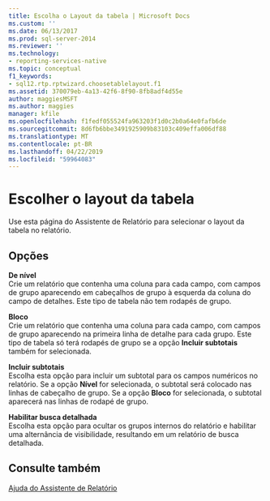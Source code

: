 ```yaml
---
title: Escolha o Layout da tabela | Microsoft Docs
ms.custom: ''
ms.date: 06/13/2017
ms.prod: sql-server-2014
ms.reviewer: ''
ms.technology:
- reporting-services-native
ms.topic: conceptual
f1_keywords:
- sql12.rtp.rptwizard.choosetablelayout.f1
ms.assetid: 370079eb-4a13-42f6-8f90-8fb8adf4d55e
author: maggiesMSFT
ms.author: maggies
manager: kfile
ms.openlocfilehash: f1fedf055524fa963203f1d0c2b0a64e0fafb6de
ms.sourcegitcommit: 8d6fb6bbe3491925909b83103c409effa006df88
ms.translationtype: MT
ms.contentlocale: pt-BR
ms.lasthandoff: 04/22/2019
ms.locfileid: "59964083"
---
```

# <a name="choose-the-table-layout"></a>Escolher o layout da tabela
  Use esta página do Assistente de Relatório para selecionar o layout da tabela no relatório.  
  
## <a name="options"></a>Opções  
 **De nível**  
 Crie um relatório que contenha uma coluna para cada campo, com campos de grupo aparecendo em cabeçalhos de grupo à esquerda da coluna do campo de detalhes. Este tipo de tabela não tem rodapés de grupo.  
  
 **Bloco**  
 Crie um relatório que contenha uma coluna para cada campo, com campos de grupo aparecendo na primeira linha de detalhe para cada grupo. Este tipo de tabela só terá rodapés de grupo se a opção **Incluir subtotais** também for selecionada.  
  
 **Incluir subtotais**  
 Escolha esta opção para incluir um subtotal para os campos numéricos no relatório. Se a opção **Nível** for selecionada, o subtotal será colocado nas linhas de cabeçalho de grupo. Se a opção **Bloco** for selecionada, o subtotal aparecerá nas linhas de rodapé de grupo.  
  
 **Habilitar busca detalhada**  
 Escolha esta opção para ocultar os grupos internos do relatório e habilitar uma alternância de visibilidade, resultando em um relatório de busca detalhada.  
  
## <a name="see-also"></a>Consulte também  
 [Ajuda do Assistente de Relatório](../../2014/reporting-services/report-wizard-help.md)  
  
  

